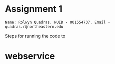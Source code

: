 # Assignment 1

```Name: Rolwyn Quadras, NUID - 001554737, Email - quadras.r@northeastern.edu```

Steps for running the code to

# webservice
